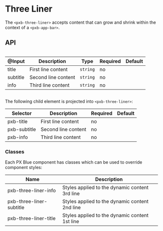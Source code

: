 # Three Liner

The `<pxb-three-liner>` accepts content that can grow and shrink within the context of a `<pxb-app-bar>`.

## API

<div style="overflow: auto;">

| @Input                      | Description                                                  | Type       | Required | Default       |
| --------------------------- | ------------------------------------------------------------ | ---------- | -------- | ------------- |
| title                       | First line content                                           | `string`   | no       |               |
| subtitle                    | Second line content                                          | `string`   | no       |               |
| info                        | Third line content                                           | `string`   | no       |               |

</div>

The following child element is projected into `<pxb-three-liner>`:

| Selector                     | Description                | Required | Default |
| ---------------------------- | -------------------------- | -------- | ------- |
| pxb-title                    | First line content         | no       |         |
| pxb-subtitle                 | Second line content        | no       |         |
| pxb-info                     | Third line content         | no       |         |

### Classes

Each PX Blue component has classes which can be used to override component styles:

| Name                     | Description                                     |
| ------------------------ | ----------------------------------------------- |
| pxb-three-liner-info     | Styles applied to the dynamic content 3rd line  |
| pxb-three-liner-subtitle | Styles applied to the dynamic content 2nd line  |
| pxb-three-liner-title    | Styles applied to the dynamic content 1st line  |